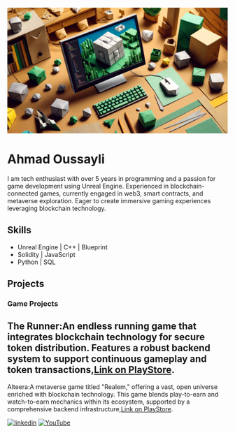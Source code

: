 
![Design and Development](https://github.com/ahmadoussayli/ahmadoussayli/blob/main/Banner.png)

# Ahmad Oussayli
I am tech enthusiast with over 5 years in programming and a passion for game development using Unreal Engine. Experienced in blockchain-connected games, currently engaged in web3, smart contracts, and metaverse exploration. Eager to create immersive gaming experiences leveraging blockchain technology.

## Skills
* Unreal Engine | C++ | Blueprint
* Solidity | JavaScript
* Python | SQL

## Projects
### Game Projects

The Runner:An endless running game that integrates blockchain technology for secure token distribution. Features a robust backend system to support continuous      gameplay and token transactions,[Link on PlayStore](https://play.google.com/store/apps/details?id=com.MarkazStudios.CguRunner).
---
Alteera:A metaverse game titled "Realem," offering a vast, open universe enriched with blockchain technology. This game blends play-to-earn and watch-to-earn mechanics within its ecosystem, supported by a comprehensive backend infrastructure,[Link on PlayStore](https://play.google.com/store/apps/details?id=com.CGU.Alterra&hl=en_US&gl=US).



[<img src='https://cdn.jsdelivr.net/npm/simple-icons@3.0.1/icons/linkedin.svg' alt='linkedin' height='40'>](https://www.linkedin.com/in/https://www.linkedin.com/in/ahmad-oussayli-ab8065230//)  [<img src='https://cdn.jsdelivr.net/npm/simple-icons@3.0.1/icons/youtube.svg' alt='YouTube' height='40'>](https://www.youtube.com/channel/https://www.youtube.com/channel/UCzEejP1vdBz6ldQo20M7dVg)  


